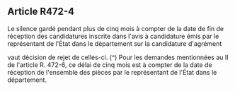 ## Article R472-4

Le silence gardé pendant plus de cinq mois à compter de la date de fin de réception des candidatures inscrite
dans l'avis à candidature émis par le représentant de l'État dans le département sur la candidature d'agrément

vaut décision de rejet de celles-ci. (^)
Pour les demandes mentionnées au II de l'article R. 472-6, ce délai de cinq mois est à compter de la date de
réception de l'ensemble des pièces par le représentant de l'État dans le département.

